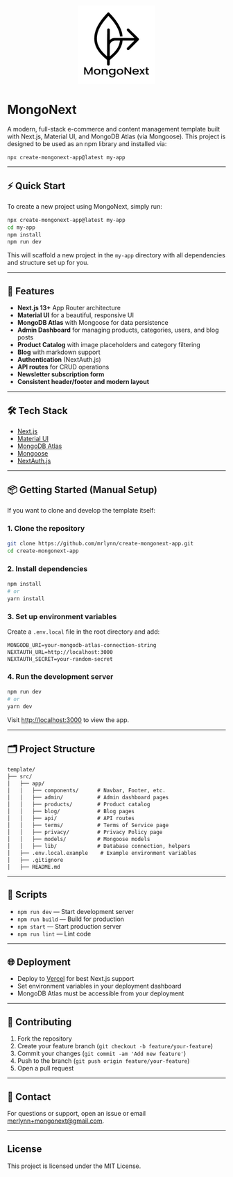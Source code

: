 <div align="center">
  <img src="logo-full-black.png" alt="MongoNext Logo" width="180" />
</div>

# MongoNext

A modern, full-stack e-commerce and content management template built with Next.js, Material UI, and MongoDB Atlas (via Mongoose). This project is designed to be used as an npm library and installed via:

```
npx create-mongonext-app@latest my-app
```

---

## ⚡ Quick Start

To create a new project using MongoNext, simply run:

```bash
npx create-mongonext-app@latest my-app
cd my-app
npm install
npm run dev
```

This will scaffold a new project in the `my-app` directory with all dependencies and structure set up for you.

---

## 🚀 Features

- **Next.js 13+** App Router architecture
- **Material UI** for a beautiful, responsive UI
- **MongoDB Atlas** with Mongoose for data persistence
- **Admin Dashboard** for managing products, categories, users, and blog posts
- **Product Catalog** with image placeholders and category filtering
- **Blog** with markdown support
- **Authentication** (NextAuth.js)
- **API routes** for CRUD operations
- **Newsletter subscription form**
- **Consistent header/footer and modern layout**

---

## 🛠️ Tech Stack

- [Next.js](https://nextjs.org/)
- [Material UI](https://mui.com/)
- [MongoDB Atlas](https://www.mongodb.com/atlas)
- [Mongoose](https://mongoosejs.com/)
- [NextAuth.js](https://next-auth.js.org/)

---

## 📦 Getting Started (Manual Setup)

If you want to clone and develop the template itself:

### 1. Clone the repository

```bash
git clone https://github.com/mrlynn/create-mongonext-app.git
cd create-mongonext-app
```

### 2. Install dependencies

```bash
npm install
# or
yarn install
```

### 3. Set up environment variables

Create a `.env.local` file in the root directory and add:

```
MONGODB_URI=your-mongodb-atlas-connection-string
NEXTAUTH_URL=http://localhost:3000
NEXTAUTH_SECRET=your-random-secret
```

### 4. Run the development server

```bash
npm run dev
# or
yarn dev
```

Visit [http://localhost:3000](http://localhost:3000) to view the app.

---

## 🗂️ Project Structure

```
template/
├── src/
│   ├── app/
│   │   ├── components/      # Navbar, Footer, etc.
│   │   ├── admin/           # Admin dashboard pages
│   │   ├── products/        # Product catalog
│   │   ├── blog/            # Blog pages
│   │   ├── api/             # API routes
│   │   ├── terms/           # Terms of Service page
│   │   ├── privacy/         # Privacy Policy page
│   │   ├── models/          # Mongoose models
│   │   ├── lib/             # Database connection, helpers
│   ├── .env.local.example    # Example environment variables
│   ├── .gitignore
│   ├── README.md
```

---

## 📝 Scripts

- `npm run dev` — Start development server
- `npm run build` — Build for production
- `npm start` — Start production server
- `npm run lint` — Lint code

---

## 🌐 Deployment

- Deploy to [Vercel](https://vercel.com/) for best Next.js support
- Set environment variables in your deployment dashboard
- MongoDB Atlas must be accessible from your deployment

---

## 🤝 Contributing

1. Fork the repository
2. Create your feature branch (`git checkout -b feature/your-feature`)
3. Commit your changes (`git commit -am 'Add new feature'`)
4. Push to the branch (`git push origin feature/your-feature`)
5. Open a pull request

---

## 📧 Contact

For questions or support, open an issue or email [merlynn+mongonext@gmail.com](mailto:merlynn+mongodnext@gmail.com).

---

## License

This project is licensed under the MIT License.

